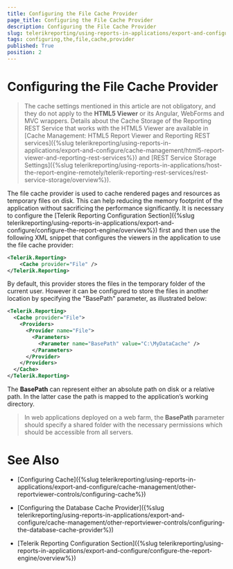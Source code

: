 ```yaml
---
title: Configuring the File Cache Provider
page_title: Configuring the File Cache Provider 
description: Configuring the File Cache Provider
slug: telerikreporting/using-reports-in-applications/export-and-configure/cache-management/other-reportviewer-controls/configuring-the-file-cache-provider
tags: configuring,the,file,cache,provider
published: True
position: 2
---
```


# Configuring the File Cache Provider

> The cache settings mentioned in this article are not obligatory, and they do not apply to the __HTML5 Viewer__ or its Angular, WebForms and MVC wrappers. Details about the Cache Storage of the Reporting REST Service that works with the HTML5 Viewer are available in [Cache Management: HTML5 Report Viewer and Reporting REST services]({%slug telerikreporting/using-reports-in-applications/export-and-configure/cache-management/html5-report-viewer-and-reporting-rest-services%}) and [REST Service Storage Settings]({%slug telerikreporting/using-reports-in-applications/host-the-report-engine-remotely/telerik-reporting-rest-services/rest-service-storage/overview%}). 

The file cache provider is used to cache rendered pages and resources as temporary files on disk. This can help reducing the memory footprint of the application without sacrificing the performance significantly. It is necessary to configure the [Telerik Reporting Configuration Section]({%slug telerikreporting/using-reports-in-applications/export-and-configure/configure-the-report-engine/overview%}) first and then use the following XML snippet that configures the viewers in the application to use the file cache provider: 
    
````xml
<Telerik.Reporting>
	<Cache provider="File" />
</Telerik.Reporting>
````

By default, this provider stores the files in the temporary folder of the current user. However it can be configured to store the files in another location by specifying the "BasePath" parameter, as illustrated below: 
    
````xml
<Telerik.Reporting>
  <Cache provider="File">
    <Providers>
      <Provider name="File">
        <Parameters>
          <Parameter name="BasePath" value="C:\MyDataCache" />
        </Parameters>
      </Provider>
    </Providers>
  </Cache>
</Telerik.Reporting>
````

The __BasePath__ can represent either an absolute path on disk or a relative path. In the latter case the path is mapped to the application’s working directory. 

> In web applications deployed on a web farm, the  __BasePath__ parameter should specify a shared folder with the necessary permissions which should be accessible from all servers. 

# See Also

* [Configuring Cache]({%slug telerikreporting/using-reports-in-applications/export-and-configure/cache-management/other-reportviewer-controls/configuring-cache%})

* [Configuring the Database Cache Provider]({%slug telerikreporting/using-reports-in-applications/export-and-configure/cache-management/other-reportviewer-controls/configuring-the-database-cache-provider%})

* [Telerik Reporting Configuration Section]({%slug telerikreporting/using-reports-in-applications/export-and-configure/configure-the-report-engine/overview%})
